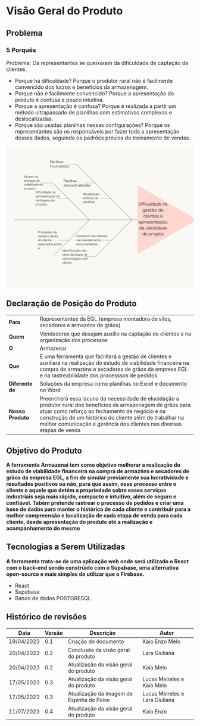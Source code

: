 # Visão Geral do Produto

## Problema
### 5 Porquês
Problema: Os representantes se queixaram da dificuldade de captação de clientes.

- Porque há dificuldade? Porque o produtor rural não é facilmente convencido dos lucros e benefícios da armazenagem.
- Porque não é facilmente convencido? Porque a apresentação do produto é confusa e pouco intuitiva.
- Porque a apresentação é confusa? Porque é realizada a partir um método ultrapassado de planilhas com estimativas complexas e deslocalizadas.
- Porque são usadas planilhas nessas configurações? Porque os representantes são os responsáveis por fazer toda a apresentação desses dados, seguindo os padrões prévios do treinamento de vendas.

![Espinha de peixe](EspinhaDePeixe_v3.png)

## Declaração de Posição do Produto	
|   |   |
|---|---|
| __Para__ | Representantes da EGL (empresa montadora de silos, secadores e armazéns de grãos) |
| __Quem__ | Vendedores que desejam auxílio na captação de clientes e na organização dos processos  |
| __O__ | Armazenaí |
| __Que__ | É uma ferramenta que facilitará a gestão de clientes e auxiliará na realização do estudo de viabilidade financeira na compra de armazéns e secadores de grãos da empresa EGL e na rastreabilidade dos processsos de pedidos |
| __Diferente de__ | Soluções da empresa como planilhas no Excel e documento no Word |
| __Nosso Produto__ | Preencherá essa lacuna da necessidade de elucidação a produtor rural dos benefícios da armazenagem de grãos para atuar como reforço ao fechamento de negócio e na construção de um histórico do cliente além de trabalhar na melhor comunicação e gerência dos clientes nas diversas etapas de venda |

## Objetivo do Produto
 **A ferramenta Armazenaí tem como objetivo melhorar a realização do estudo de viabilidade financeira na compra de armazéns e secadores de grãos da empresa EGL, a fim de simular previamente sua lucratividade e resultados positivos ou não, para que assim, esse processo entre o cliente e aquele que detém a propriedade sobre esses serviços industriais seja mais rápido, compacto e intuitivo, além de seguro e confiável. Tabém pretende rastrear o processo de pedidos e criar uma base de dados para manter o histórico de cada cliente e contribuir para a melhor compreensão e localização de cada etapa de venda para cada cliente, desde apresentação do produto até a realização e acompanhamento do mesmo**

## Tecnologias a Serem Utilizadas
**A ferramenta trata-se de uma aplicação web onde será utilizado o React com o back-end sendo constrúido com o Supabase, uma alternativa open-source e mais simples de utilizar que o Firebase.**

 - React
 - Supabase
 - Banco de dados POSTGRESQL 


## Histórico de revisões

| Data | Versão | Descrição | Autor |
|---|---|---|---|
| 19/04/2023 | 0.1 | Criação do documento | Kaio Enzo Melo |
| 20/04/2023 | 0.2 | Conclusão da visão geral do produto | Lara Giuliana |
| 20/04/2023 | 0.2 | Atualização da visão geral do produto | Kaio Melo |
| 17/05/2023 | 0.3 | Atualização da visão geral do produto | Lucas Meireles e Kaio Melo |
| 17/05/2023 | 0.3 | Atualização da imagem de Espinha de Peixe | Lucas Meireles e Lara Giuliana |
| 11/07/2023 | 0.4 | Atualização da visão geral do produto | Kaio Enzo |
